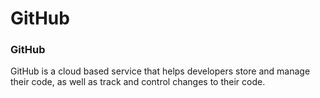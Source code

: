 # GitHub
### GitHub 
GitHub is a cloud based service that helps developers store and manage their code, as well as track and control changes to their code.
###
